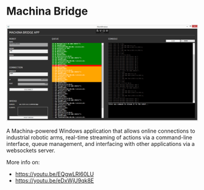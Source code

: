 # Machina Bridge

![](assets/banner.png)

A Machina-powered Windows application that allows online connections to industrial robotic arms, real-time streaming of actions via a command-line interface, queue management, and interfacing with other applications via a websockets server.

More info on:
- https://youtu.be/EQgwLRl60LU
- https://youtu.be/eDxWjU9qk8E
